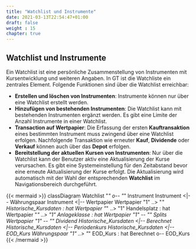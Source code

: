 ```yaml
---
title: "Watchlist und Instrumente"
date: 2021-03-13T22:54:47+01:00
draft: false
weight : 15
chapter: true
---
```

## Watchlist und Instrumente
Ein Watchlist ist eine persönliche Zusammenstellung von Instrumenten mit Kursentwicklung und weiteren Angaben. In GT ist die Watchliste ein zentrales Element. Folgende Funktionen sind über die Watchlist erreichbar:
+ **Erstellen und löschen von Instrumenten**: Instrumente können nur über eine Watchlist erstellt werden.
+ **Hinzufügen von bestehenden Instrumenten**: Die Watchlist kann mit bestehenden Instrumenten ergänzt werden. Es gibt eine Limite der Anzahl Instrumente in einer Watchlist.
+ **Transaction auf Wertpapier**: Die Erfassung der ersten **Kauftransaktion** eines bestimmten Instrument muss zwingend über eine Watchlist erfolgen. Nachfolgende Transaktion wie erneuter **Kauf**,  **Dividende** oder **Verkauf** können auch über das **Depot** erfolgen.
+ **Bereitstellung der aktuellen Kursen von Instrumenten**: Nur über die Watchlist kann der Benutzer aktiv eine Aktualisierung der Kurse verursachen. Es gibt eine Systemeinstellung für den Zeitabstand bevor eine erneute Aktualisierung der Kurse erfolgt. Die Aktualisierung wird automatisch mit der Wahl der entsprechenden **Watchlist** im Navigationsbereich durchgeführt.

{{< mermaid >}}
classDiagram
    Watchlist "*" o-- "*" Instrument
    Instrument <|-- Währungspaar
    Instrument <|-- Wertpapier
    Wertpapier "1" ..> "*" Historische_Kursdaten : hat
    Wertpapier "*" ..> "1" Handelsplatz : hat
    Wertpapier "*" ..> "1" Anlageklasse : hat
    Wertpapier "1" *-- "*" Splits
    Wertpapier "1" *-- "*" Dividend
    Historische_Kursdaten <|-- Berechnet
    Historische_Kursdaten <|-- Periodenkurs
    Historische_Kursdaten <|-- EOD_Kurs
    Währungspaar "1" ..> "*" EOD_Kurs : hat
    Berechnet o-- EOD_Kurs
{{< /mermaid >}}
